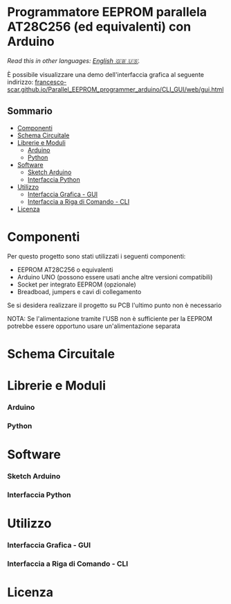 # Programmatore EEPROM parallela AT28C256 (ed equivalenti) con Arduino

*Read this in other languages: [English :uk: :us:](README.md).*

È possibile visualizzare una demo dell'interfaccia grafica al seguente indirizzo: [francesco-scar.github.io/Parallel_EEPROM_programmer_arduino/CLI_GUI/web/gui.html](https://francesco-scar.github.io/Parallel_EEPROM_programmer_arduino/CLI_GUI/web/gui.html)

## Sommario
- [Componenti](#componenti)
- [Schema Circuitale](#schema-circuitale)
- [Librerie e Moduli](#librerie-e-moduli)
  - [Arduino](#arduino)
  - [Python](#python)
- [Software](#software)
  - [Sketch Arduino](#sketch-arduino)
  - [Interfaccia Python](interfaccia-python)
- [Utilizzo](#utilizzo)
  - [Interfaccia Grafica - GUI](#interfaccia-grafica---gui)
  - [Interfaccia a Riga di Comando - CLI](#interfaccia-a-riga-di-comando---cli)
- [Licenza](#licenza)

# Componenti
Per questo progetto sono stati utilizzati i seguenti componenti:
- EEPROM AT28C256 o equivalenti
- Arduino UNO (possono essere usati anche altre versioni compatibili)
- Socket per integrato EEPROM (opzionale)
- Breadboad, jumpers e cavi di collegamento

Se si desidera realizzare il progetto su PCB l'ultimo punto non è necessario

NOTA: Se l'alimentazione tramite l'USB non è sufficiente per la EEPROM potrebbe essere opportuno usare un'alimentazione separata

# Schema Circuitale
# Librerie e Moduli
### Arduino
### Python
# Software
### Sketch Arduino
### Interfaccia Python
# Utilizzo
### Interfaccia Grafica - GUI
### Interfaccia a Riga di Comando - CLI
# Licenza
